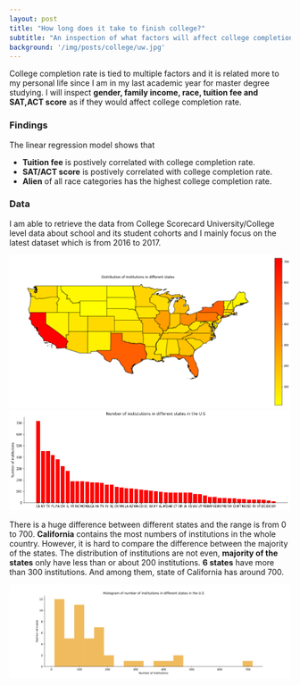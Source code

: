 ```yaml
---
layout: post
title: "How long does it take to finish college?"
subtitle: "An inspection of what factors will affect college completion rate "
background: '/img/posts/college/uw.jpg'
---
```


 College completion rate is tied to multiple factors and it is related more to my personal life since I am in my last academic year for master degree studying. I will inspect **gender, family income, race, tuition fee and SAT,ACT score** as if they would affect college completion rate.

<h3> Findings </h3>

 The linear regression model shows that 
 - <strong class="covid">Tuition fee</strong> is postively correlated with college completion rate.
 - <strong class="covid">SAT/ACT score</strong> is postively correlated with college completion rate. 
 -  <strong class="covid">Alien</strong> of all race categories has the highest college completion rate.

 <h3> Data  </h3>

 I am able to retrieve the data from College Scorecard University/College level data about school and its student cohorts and I mainly focus on the latest dataset which is from 2016 to 2017.

![map](/img/posts/college/output_3_1.png "map") ![histogram](/img/posts/college/output_4_0.png "histogram")

There is a huge difference between different states and the range is from 0 to 700.  <strong class="covid">California</strong> contains the most numbers of institutions in the whole country. However, it is hard to compare the difference between the majority of the states. The distribution of institutions are not even,  <strong class="covid">majority of the states</strong> only have less than or about 200 institutions.  <strong class="covid">6 states</strong> have more than 300 institutions. And among them, state of California has around 700. 

![distribution](/img/posts/college/his_1.jpg "distribution")






